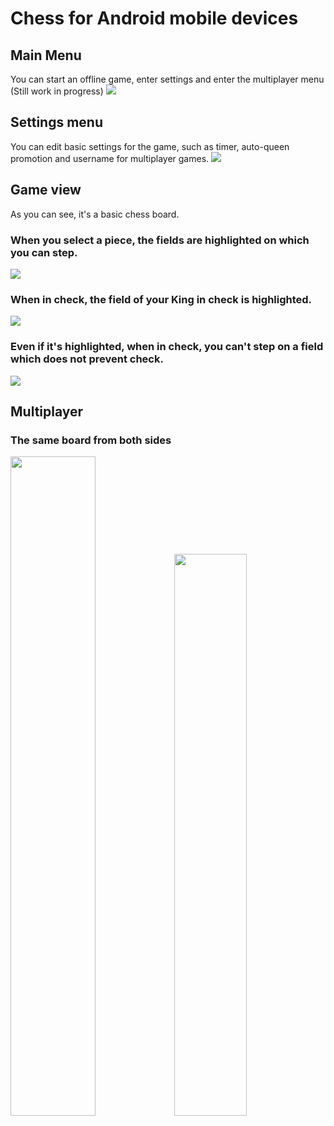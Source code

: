 # Chess for Android mobile devices
## Main Menu
You can start an offline game, enter settings and enter the multiplayer menu (Still work in progress) 
![](Documentation/Screenshot_20230209_094725_Chess.jpg)
## Settings menu
You can edit basic settings for the game, such as timer, auto-queen promotion and username for multiplayer games.
![](Documentation/Screenshot_20230209_094559_Chess.jpg)

## Game view
As you can see, it's a basic chess board. 

### When you select a piece, the fields are highlighted on which you can step. 
![](Documentation/Screenshot_20230209_095046_Chess.jpg)

### When in check, the field of your King in check is highlighted.
![](Documentation/Screenshot_20230209_095100_Chess.jpg)

### Even if it's highlighted, when in check, you can't step on a field which does not prevent check.
![](Documentation/Screenshot_20230209_095231_Chess.jpg)


## Multiplayer

### The same board from both sides
<img src="Documentation/multiplayer_sample2.jpg" width="52%"><img src="Documentation/multiplayer_sample1.jpg" width="48%">
